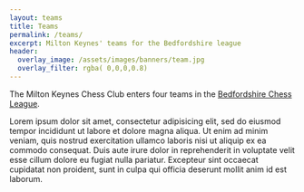 ```yaml
---
layout: teams
title: Teams
permalink: /teams/
excerpt: Milton Keynes' teams for the Bedfordshire league
header:
  overlay_image: /assets/images/banners/team.jpg
  overlay_filter: rgba( 0,0,0,0.8)
---
```


The Milton Keynes Chess Club enters four teams in the [Bedfordshire Chess League](https://lms.englishchess.org.uk/lms/node/123451/home).

Lorem ipsum dolor sit amet, consectetur adipisicing elit, sed do eiusmod
tempor incididunt ut labore et dolore magna aliqua. Ut enim ad minim veniam,
quis nostrud exercitation ullamco laboris nisi ut aliquip ex ea commodo
consequat. Duis aute irure dolor in reprehenderit in voluptate velit esse
cillum dolore eu fugiat nulla pariatur. Excepteur sint occaecat cupidatat non
proident, sunt in culpa qui officia deserunt mollit anim id est laborum.